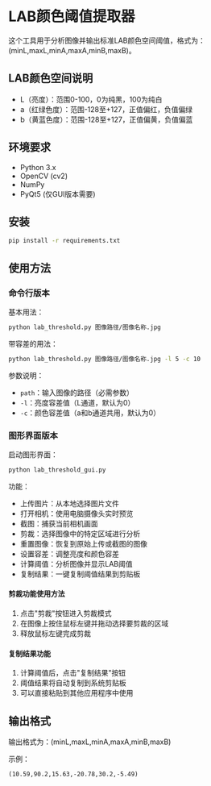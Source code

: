 # LAB颜色阈值提取器

这个工具用于分析图像并输出标准LAB颜色空间阈值，格式为：(minL,maxL,minA,maxA,minB,maxB)。

## LAB颜色空间说明
- L（亮度）：范围0-100，0为纯黑，100为纯白
- a（红绿色度）：范围-128至+127，正值偏红，负值偏绿
- b（黄蓝色度）：范围-128至+127，正值偏黄，负值偏蓝

## 环境要求

- Python 3.x
- OpenCV (cv2)
- NumPy
- PyQt5 (仅GUI版本需要)

## 安装

```bash
pip install -r requirements.txt
```

## 使用方法

### 命令行版本

基本用法：
```bash
python lab_threshold.py 图像路径/图像名称.jpg
```

带容差的用法：
```bash
python lab_threshold.py 图像路径/图像名称.jpg -l 5 -c 10
```

参数说明：
- `path`：输入图像的路径（必需参数）
- `-l`：亮度容差值（L通道，默认为0）
- `-c`：颜色容差值（a和b通道共用，默认为0）

### 图形界面版本

启动图形界面：
```bash
python lab_threshold_gui.py
```

功能：
- 上传图片：从本地选择图片文件
- 打开相机：使用电脑摄像头实时预览
- 截图：捕获当前相机画面
- 剪裁：选择图像中的特定区域进行分析
- 重置图像：恢复到原始上传或截图的图像
- 设置容差：调整亮度和颜色容差
- 计算阈值：分析图像并显示LAB阈值
- 复制结果：一键复制阈值结果到剪贴板

#### 剪裁功能使用方法
1. 点击"剪裁"按钮进入剪裁模式
2. 在图像上按住鼠标左键并拖动选择要剪裁的区域
3. 释放鼠标左键完成剪裁

#### 复制结果功能
1. 计算阈值后，点击"复制结果"按钮
2. 阈值结果将自动复制到系统剪贴板
3. 可以直接粘贴到其他应用程序中使用

## 输出格式

输出格式为：(minL,maxL,minA,maxA,minB,maxB)

示例：
```
(10.59,90.2,15.63,-20.78,30.2,-5.49)
```
